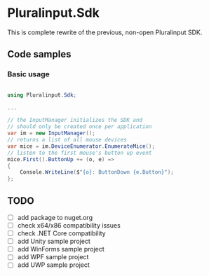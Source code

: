 # Pluralinput.Sdk
This is complete rewrite of the previous, non-open Pluralinput SDK.
## Code samples

### Basic usage
```csharp

using Pluralinput.Sdk;

...

// the InputManager initializes the SDK and
// should only be created once per application
var im = new InputManager();
// returns a list of all mouse devices
var mice = im.DeviceEnumerator.EnumerateMice();
// listen to the first mouse's button up event
mice.First().ButtonUp += (o, e) =>
{
    Console.WriteLine($"{o}: ButtonDown {e.Button}");
};
```

## TODO
- [ ] add package to nuget.org
- [ ] check x64/x86 compatibility issues
- [ ] check .NET Core compatibility
- [ ] add Unity sample project
- [ ] add WinForms sample project
- [ ] add WPF sample project
- [ ] add UWP sample project